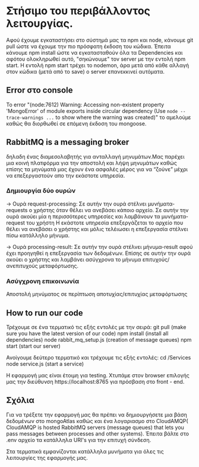 # Στήσιμο του περιβάλλοντος λειτουργίας.

Αφού έχουμε εγκαταστήσει στο σύστημά μας τα npm και node, κάνουμε git pull ώστε να έχουμε την πιο πρόσφατη έκδοση του κώδικα.
Έπειτα κάνουμε npm install ώστε να εγκατασταθούν όλα τα Dependencies και αφότου ολοκληρωθεί αυτό, "σηκώνουμε" τον server με την εντολή npm start.
Η εντολή npm start τρέχει το nodemon, άρα μετά από κάθε αλλαγή στον κώδικα (μετά από το save) ο server επανεκκινεί αυτόματα.

## Error στο console
Το error "(node:7612) Warning: Accessing non-existent property 'MongoError' of module exports inside circular dependency (Use `node --trace-warnings ...` to show where the warning was created)" το αμελούμε καθώς θα διoρθωθεί σε επόμενη έκδοση του mongoose.

## RabbitMQ is a messaging broker
δηλαδη ένας διαμεσολαβητής για ανταλλαγή μηνυμάτων.Μας παρέχει μια κοινή πλατφόρμα για την αποστολή και λήψη μηνυμάτων καθώς επίσης τα μηνύματά μας έχουν ένα ασφαλές μέρος για να “ζούνε” μέχρι να επεξεργαστούν απο την εκάστοτε υπηρεσία.

### Δημιουργία δύο ουρών
-> Ουρά request-processing:
  	Σε αυτήν την ουρά στέλνει μυνήματα-requests ο χρήστης όταν θέλει να ανεβάσει κάποιο αρχείο.
	Σε αυτήν την ουρά ακούει μία η περισσότερες υπηρεσίες και λαμβάνουν τα μυνήματα-request του χρήστη
	Η εκάστοτε υπηρεσία επεξεργάζεται το αρχείο που θέλει να ανεβάσει ο χρήστης και μόλις τελέιωσει η
  	επεξεργασία στέλνει πίσω κατάλληλο μήνυμα.
 	
-> Ουρά processing-result:
 	Σε αυτήν την ουρά στέλνει μήνυμα-result αφού έχει προηγηθεί η επεξεργασία των δεδομένων.
 	Επίσης σε αυτήν την ουρά ακούει ο χρήστης και λαμβάνει ασύγχρονα το μήνυμα επιτυχούς/ανεπιτυχούς μεταφόρτωσης.

### Ασύγχρονη επικοινωνία
Αποστολή μηνύματος σε περίπτωση αποτυχίας/επιτυχίας μεταφόρτωσης

## How to run our code
Τρέχουμε σε ένα τερματικό τις εξής εντολές με την σειρά:
git pull (make sure you have the latest version of our code)
npm install (install all dependencies)
node rabbit_mq_setup.js (creation of message queues)
npm start (start our server)

Ανοίγουμε δεύτερο τερματικό και τρέχουμε τις εξής εντολές:
cd /Services
node service.js (start a service)

Η εφαρμογή μας είναι έτοιμη για testing. Χτυπάμε στον browser επιλογής μας την διεύθυνση https://localhost:8765
για πρόσβαση στο front - end.

## Σχόλια
Για να τρέξετε την εφαρμογή μας θα πρέπει να δημιουργήσετε μια βάση δεδομένων στο mongoAtlas
καθώς και ένα λογαριασμο στο CloudAMQP( CloudAMQP is hosted RabbitMQ servers (message queues) that lets you pass messages between processes and other systems). Έπειτα βάλτε στο .env αρχείο τα κατάλληλα URI's για την επιτυχή σύνδεση.

Στα τερματικά εμφανίζονται κατάλληλα μυνήματα για όλες τις λειτουργίες της εφαρμογής μας.
